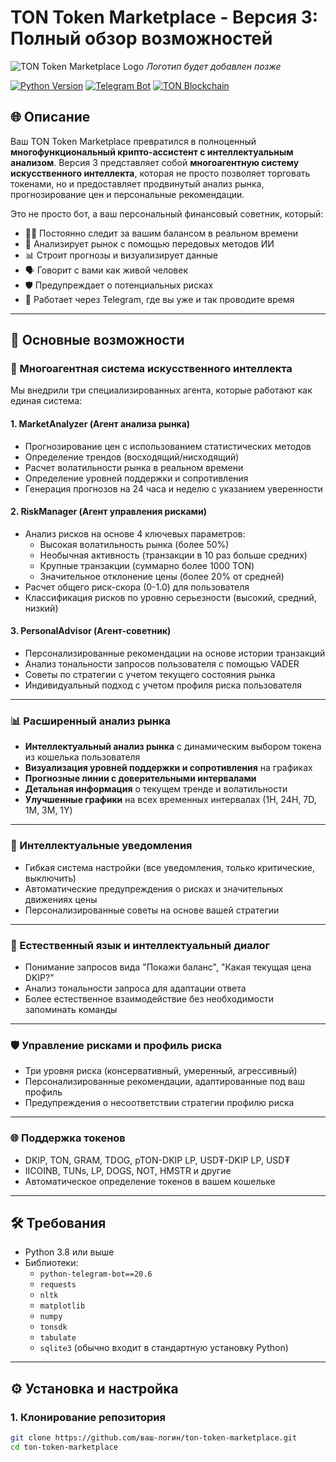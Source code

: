 # TON Token Marketplace - Версия 3: Полный обзор возможностей

![TON Token Marketplace Logo](https://i.imgur.com/placeholder.png) *Логотип будет добавлен позже*

[![Python Version](https://img.shields.io/badge/Python-3.8%2B-blue)](https://python.org)
[![Telegram Bot](https://img.shields.io/badge/Telegram-Bot-green)](https://telegram.org)
[![TON Blockchain](https://img.shields.io/badge/TON-Blockchain-purple)](https://ton.org)

## 🌐 Описание

Ваш TON Token Marketplace превратился в полноценный **многофункциональный крипто-ассистент с интеллектуальным анализом**. Версия 3 представляет собой **многоагентную систему искусственного интеллекта**, которая не просто позволяет торговать токенами, но и предоставляет продвинутый анализ рынка, прогнозирование цен и персональные рекомендации.

Это не просто бот, а ваш персональный финансовый советник, который:
- 🕵️‍♂️ Постоянно следит за вашим балансом в реальном времени
- 🧠 Анализирует рынок с помощью передовых методов ИИ
- 📊 Строит прогнозы и визуализирует данные
- 🗣 Говорит с вами как живой человек
- 🛡 Предупреждает о потенциальных рисках
- 📱 Работает через Telegram, где вы уже и так проводите время

---

## 🚀 Основные возможности

### 🤖 Многоагентная система искусственного интеллекта

Мы внедрили три специализированных агента, которые работают как единая система:

#### 1. MarketAnalyzer (Агент анализа рынка)
- Прогнозирование цен с использованием статистических методов
- Определение трендов (восходящий/нисходящий)
- Расчет волатильности рынка в реальном времени
- Определение уровней поддержки и сопротивления
- Генерация прогнозов на 24 часа и неделю с указанием уверенности

#### 2. RiskManager (Агент управления рисками)
- Анализ рисков на основе 4 ключевых параметров:
  - Высокая волатильность рынка (более 50%)
  - Необычная активность (транзакции в 10 раз больше средних)
  - Крупные транзакции (суммарно более 1000 TON)
  - Значительное отклонение цены (более 20% от средней)
- Расчет общего риск-скора (0-1.0) для пользователя
- Классификация рисков по уровню серьезности (высокий, средний, низкий)

#### 3. PersonalAdvisor (Агент-советник)
- Персонализированные рекомендации на основе истории транзакций
- Анализ тональности запросов пользователя с помощью VADER
- Советы по стратегии с учетом текущего состояния рынка
- Индивидуальный подход с учетом профиля риска пользователя

---

### 📊 Расширенный анализ рынка
- **Интеллектуальный анализ рынка** с динамическим выбором токена из кошелька пользователя
- **Визуализация уровней поддержки и сопротивления** на графиках
- **Прогнозные линии с доверительными интервалами**
- **Детальная информация** о текущем тренде и волатильности
- **Улучшенные графики** на всех временных интервалах (1H, 24H, 7D, 1M, 3M, 1Y)

---

### 🔔 Интеллектуальные уведомления
- Гибкая система настройки (все уведомления, только критические, выключить)
- Автоматические предупреждения о рисках и значительных движениях цены
- Персонализированные советы на основе вашей стратегии

---

### 💬 Естественный язык и интеллектуальный диалог
- Понимание запросов вида "Покажи баланс", "Какая текущая цена DKIP?"
- Анализ тональности запроса для адаптации ответа
- Более естественное взаимодействие без необходимости запоминать команды

---

### 🛡️ Управление рисками и профиль риска
- Три уровня риска (консервативный, умеренный, агрессивный)
- Персонализированные рекомендации, адаптированные под ваш профиль
- Предупреждения о несоответствии стратегии профилю риска

---

### 🌐 Поддержка токенов
- DKIP, TON, GRAM, TDOG, pTON-DKIP LP, USD₮-DKIP LP, USD₮
- IICOINB, TUNs, LP, DOGS, NOT, HMSTR и другие
- Автоматическое определение токенов в вашем кошельке

---

## 🛠 Требования

- Python 3.8 или выше
- Библиотеки:
  - `python-telegram-bot==20.6`
  - `requests`
  - `nltk`
  - `matplotlib`
  - `numpy`
  - `tonsdk`
  - `tabulate`
  - `sqlite3` (обычно входит в стандартную установку Python)

---

## ⚙️ Установка и настройка

### 1. Клонирование репозитория
```bash
git clone https://github.com/ваш-логин/ton-token-marketplace.git
cd ton-token-marketplace
